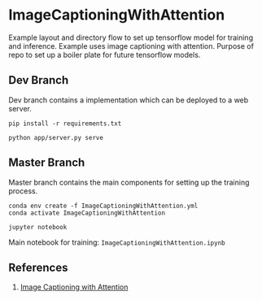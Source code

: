 # ImageCaptioningWithAttention

Example layout and directory flow to set up tensorflow model for training and inference. Example uses image captioning with attention. Purpose of repo to set up a boiler plate for future tensorflow models.

## Dev Branch

Dev branch contains a implementation which can be deployed to a web server.

```
pip install -r requirements.txt

python app/server.py serve
```

## Master Branch

Master branch contains the main components for setting up the training process.

```
conda env create -f ImageCaptioningWithAttention.yml
conda activate ImageCaptioningWithAttention

jupyter notebook
```

Main notebook for training: `ImageCaptioningWithAttention.ipynb`

## References

1. [Image Captioning with Attention](https://github.com/tensorflow/tensorflow/blob/r1.11/tensorflow/contrib/eager/python/examples/generative_examples/image_captioning_with_attention.ipynb)
